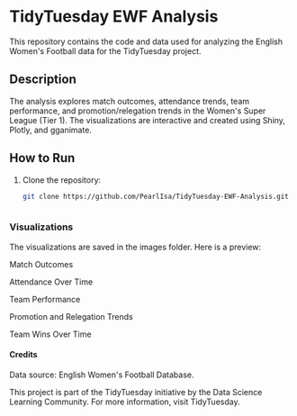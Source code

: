 # TidyTuesday EWF Analysis

This repository contains the code and data used for analyzing the English Women's Football data for the TidyTuesday project.

## Description

The analysis explores match outcomes, attendance trends, team performance, and promotion/relegation trends in the Women's Super League (Tier 1). The visualizations are interactive and created using Shiny, Plotly, and gganimate.

## How to Run

1. Clone the repository:
   ```sh
   git clone https://github.com/PearlIsa/TidyTuesday-EWF-Analysis.git


   
### Visualizations
The visualizations are saved in the images folder. Here is a preview:

Match Outcomes

Attendance Over Time

Team Performance

Promotion and Relegation Trends

Team Wins Over Time

#### Credits
Data source: English Women's Football Database.

This project is part of the TidyTuesday initiative by the Data Science Learning Community. For more information, visit TidyTuesday.
